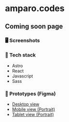 # amparo.codes

## Coming soon page

### 🖥️ Screenshots

### 🧰 Tech stack

- Astro
- React
- Javascript
- Sass

### 📐 Prototypes (Figma)

- [Desktop view]()
- [Mobile view (Portrait)]()
- [Tablet view (Portrait)]()
